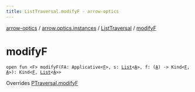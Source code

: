 ```yaml
---
title: ListTraversal.modifyF - arrow-optics
---
```


[arrow-optics](../../index.html) / [arrow.optics.instances](../index.html) / [ListTraversal](index.html) / [modifyF](./modify-f.html)

# modifyF

`open fun <F> modifyF(FA: Applicative<`[`F`](modify-f.html#F)`>, s: `[`List`](https://kotlinlang.org/api/latest/jvm/stdlib/kotlin.collections/-list/index.html)`<`[`A`](index.html#A)`>, f: (`[`A`](index.html#A)`) -> Kind<`[`F`](modify-f.html#F)`, `[`A`](index.html#A)`>): Kind<`[`F`](modify-f.html#F)`, `[`List`](https://kotlinlang.org/api/latest/jvm/stdlib/kotlin.collections/-list/index.html)`<`[`A`](index.html#A)`>>`

Overrides [PTraversal.modifyF](../../arrow.optics/-p-traversal/modify-f.html)

